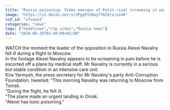 ```yaml
---
title: "Russia poisoning: Video emerges of Putin rival screaming in pain after horror plane attack"
image: "https://s2.dmcdn.net/v/SPgqP1VHwyf7NI6rx/x240"
vid_id: "x7vouu1"
categories: "news"
tags: ["headlines","ctp_video","Russia news"]
date: "2020-08-28T02:40:09+03:00"
---
```

WATCH the moment the leader of the opposition in Russia Alexei Navalny fell ill during a flight to Moscow.  <br>In the footage Alexei Navalny appears to be screaming in pain before he is escorted off a plane by medical staff. Mr Navalny is currently in a serious but stable condition in an intensive care unit.  <br>Kira Yarmysh, the press secretary for Mr Navalny's party Anti-Corruption Foundation, tweeted: &quot;This morning Navalny was returning to Moscow from Tomsk.  <br>&quot;During the flight, he felt ill.  <br>&quot;The plane made an urgent landing in Omsk.  <br>&quot;Alexei has toxic poisoning.&quot;
